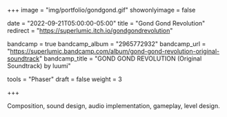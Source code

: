 +++
image = "img/portfolio/gondgond.gif"
showonlyimage = false

date = "2022-09-21T05:00:00-05:00"
title = "Gond Gond Revolution"
redirect = "https://superlumic.itch.io/gondgondrevolution"

bandcamp = true
bandcamp_album = "2965772932"
bandcamp_url = "https://superlumic.bandcamp.com/album/gond-gond-revolution-original-soundtrack"
bandcamp_title = "GOND GOND REVOLUTION (Original Soundtrack) by luumi"

tools = "Phaser"
draft = false
weight = 3

+++

Composition, sound design, audio implementation, gameplay, level design.